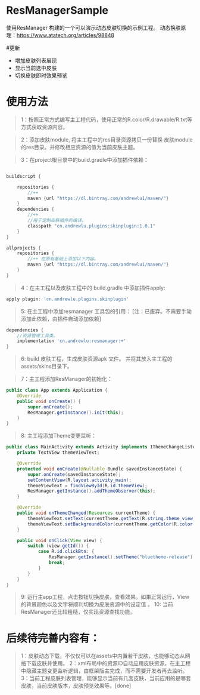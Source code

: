 # ResManagerSample
使用ResManager 构建的一个可以演示动态皮肤切换的示例工程。
动态换肤原理：https://www.atatech.org/articles/98848

 #更新
 * 增加皮肤列表展现
 * 显示当前选中皮肤
 * 切换皮肤即时效果预览

# 使用方法
 > 1：按照正常方式编写主工程代码，使用正常的R.color/R.drawable/R.txt等方式获取资源内容。

 > 2：添加皮肤module, 将主工程中的res目录资源拷贝一份替换 皮肤module的res目录。并修改相应资源的值为当前皮肤主题。

 > 3：在project根目录中的build.gradle中添加插件依赖：
```gradle

buildscript {

    repositories {
        //++
        maven {url "https://dl.bintray.com/andrewlu1/maven/"}
    }
    dependencies {
        //++
        //用于定制皮肤插件的编译。
        classpath "cn.andrewlu.plugins:skinplugin:1.0.1"
    }
}

allprojects {
    repositories {
        //++ 在原有基础上添加以下内容。
        maven {url "https://dl.bintray.com/andrewlu1/maven/"}
    }
}
```
> 4：在主工程以及皮肤工程中的 build.gradle 中添加插件apply:
```gradle
apply plugin: 'cn.andrewlu.plugins.skinplugin'
```
> 5: 在主工程中添加resmanager 工具包的引用：
[注：已废弃。不需要手动添加此依赖，由插件自动添加依赖]
```gradle
dependencies {
    //资源管理工具类。
    implementation 'cn.andrewlu:resmanager:+'
}
```

> 6: build 皮肤工程，生成皮肤资源apk 文件。 并将其放入主工程的assets/skins目录下。

> 7：主工程添加ResManager的初始化：
```java
public class App extends Application {
    @Override
    public void onCreate() {
        super.onCreate();
        ResManager.getInstance().init(this);
    }
}
```

> 8: 主工程添加Theme变更监听：
```java
public class MainActivity extends Activity implements IThemeChangeListener {
    private TextView themeViewText;

    @Override
    protected void onCreate(@Nullable Bundle savedInstanceState) {
        super.onCreate(savedInstanceState);
        setContentView(R.layout.activity_main);
        themeViewText = findViewById(R.id.themeView);
        ResManager.getInstance().addThemeObserver(this);
    }

    @Override
    public void onThemeChanged(Resources currentTheme) {
        themeViewText.setText(currentTheme.getText(R.string.theme_view_text));
        themeViewText.setBackgroundColor(currentTheme.getColor(R.color.colorAccent));
    }

    public void onClick(View view) {
        switch (view.getId()) {
            case R.id.clickBtn: {
                ResManager.getInstance().setTheme("bluetheme-release");
                break;
            }
        }
    }
}
```
> 9: 运行主app工程，点击按钮切换皮肤，查看效果。如果正常运行，View 的背景颜色以及文字将顺利切换为皮肤资源中的设定值 。
> 10: 当前ResManager还比较粗糙，仅实现资源查找功能。

# 后续待完善内容有：
> 1：皮肤动态下载，不仅仅可以在assets中内置若干皮肤，也能够动态从网络下载皮肤并使用。
> 2：xml布局中的资源ID自动应用皮肤资源，在主工程中隐藏主题变更监听逻辑，由框架版主完成，而不需要开发者再去监听。
> 3：当前工程皮肤列表管理，能够显示当前有几套皮肤，当前应用的是哪套皮肤，当前皮肤版本，皮肤预览效果等。[done]


